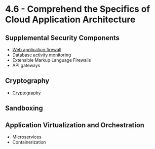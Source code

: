 # 4.6 - Comprehend the Specifics of Cloud Application Architecture

## Supplemental Security Components

- [Web application firewall](../../Definitions/W.md#waterfall)
- [Database activity monitoring](../../Definitions/D.md#database-activity-monitoring-dam)
- Extensible Markup Language Firewalls
- API gateways

## Cryptography

- [Cryptography](../../Definitions/C.md#cryptography)

## Sandboxing

## Application Virtualization and Orchestration

- Microservices
- Containerization

